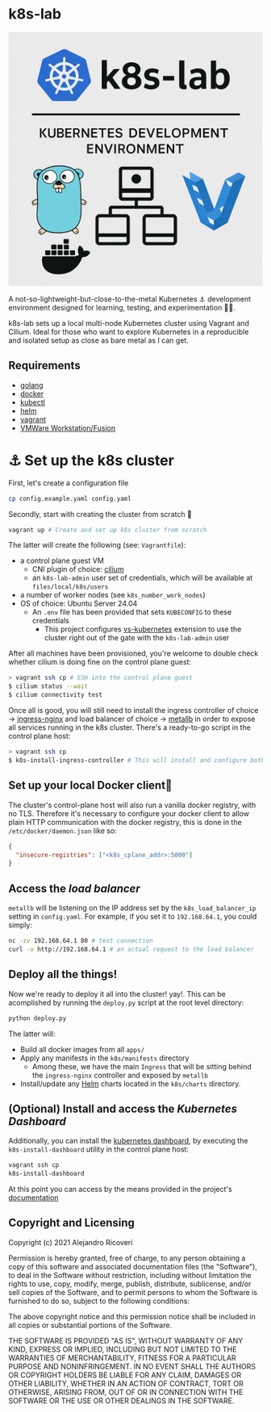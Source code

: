 # k8s-lab

![k8s-lab demo](files/local/images/README.png)

A not-so-lightweight-but-close-to-the-metal Kubernetes ⚓ development environment designed for learning, testing, and experimentation 👨‍💻.

k8s-lab sets up a local multi-node Kubernetes cluster using Vagrant and Cilium. Ideal for those who want to explore Kubernetes in a reproducible and isolated setup as close as bare metal as I can get.

## Requirements

- [golang](https://golang.org)
- [docker](https://docker.com)
- [kubectl](https://kubernetes.io)
- [helm](https://helm.sh)
- [vagrant](https://vagrantup.com)
- [VMWare Workstation/Fusion](https://www.vmware.com/products/desktop-hypervisor/workstation-and-fusion)

# ⚓ Set up the k8s cluster

First, let's create a configuration file

```sh
cp config.example.yaml config.yaml
```

Secondly, start with creating the cluster from scratch 🔨

```sh
vagrant up # Create and set up k8s cluster from scratch
```

The latter will create the following (see: `Vagrantfile`):

- a control plane guest VM
  - CNI plugin of choice: [cilium](https://docs.cilium.io)
  - an `k8s-lab-admin` user set of credentials, which will be available at `files/local/k8s/users`
- a number of worker nodes (see `k8s_number_work_nodes`)
- OS of choice: Ubuntu Server 24.04
  - An `.env` file has been provided that sets `KUBECONFIG` to these credentials
    - This project configures [vs-kubernetes](https://marketplace.visualstudio.com/items?itemName=ms-kubernetes-tools.vscode-kubernetes-tools) extension to use the cluster right out of the gate with the `k8s-lab-admin` user

After all machines have been provisioned, you're welcome to double check whether cilium is doing fine on the control plane guest:

```sh
> vagrant ssh cp # SSH into the control plane guest
$ cilium status --wait
$ cilium connectivity test
```

Once all is good, you will still need to install the ingress controller of choice -> [ingress-nginx](https://github.com/kubernetes/ingress-nginx) and load balancer of choice -> [metallb]() in order to expose all services running in the k8s cluster. There's a ready-to-go script in the control plane host:

```sh
> vagrant ssh cp
$ k8s-install-ingress-controller # This will install and configure both ingress-nginx and metallb
```

## Set up your local Docker client🚢

The cluster's control-plane host will also run a vanilla docker registry, with no TLS. Therefore it's necessary to configure your docker client to allow plain HTTP communication with the docker registry, this is done in the `/etc/docker/daemon.json` like so:

```json
{
  "insecure-registries": ["<k8s_cplane_addr>:5000"]
}
```

## Access the _load balancer_

`metallb` will be listening on the IP address set by the `k8s_load_balancer_ip` setting in `config.yaml`. For example, if you set it to `192.168.64.1`, you could simply:

```sh
nc -zv 192.168.64.1 80 # test connection
curl -v http://192.168.64.1 # an actual request to the load balancer
```

## Deploy all the things!

Now we're ready to deploy it all into the cluster! yay!. This can be acomplished by running the `deploy.py` script at the root level directory:

```sh
python deploy.py
```

The latter will:

- Build all docker images from all `apps/`
- Apply any manifests in the `k8s/manifests` directory
  - Among these, we have the main `Ingress` that will be sitting behind the `ingress-nginx` controller and exposed by `metallb`
- Install/update any [Helm](helm.sh) charts located in the `k8s/charts` directory.

## (Optional) Install and access the _Kubernetes Dashboard_

Additionally, you can install the [kubernetes dashboard](https://github.com/kubernetes/dashboard), by executing the `k8s-install-dashboard` utility in the control plane host:

```sh
vagrant ssh cp
k8s-install-dashboard
```

At this point you can access by the means provided in the project's [documentation](https://github.com/kubernetes/dashboard/blob/master/docs/user/accessing-dashboard/README.md)

## Copyright and Licensing

Copyright (c) 2021 Alejandro Ricoveri

Permission is hereby granted, free of charge, to any person obtaining a copy
of this software and associated documentation files (the "Software"), to deal
in the Software without restriction, including without limitation the rights
to use, copy, modify, merge, publish, distribute, sublicense, and/or sell
copies of the Software, and to permit persons to whom the Software is
furnished to do so, subject to the following conditions:

The above copyright notice and this permission notice shall be included in
all copies or substantial portions of the Software.

THE SOFTWARE IS PROVIDED "AS IS", WITHOUT WARRANTY OF ANY KIND, EXPRESS OR
IMPLIED, INCLUDING BUT NOT LIMITED TO THE WARRANTIES OF MERCHANTABILITY,
FITNESS FOR A PARTICULAR PURPOSE AND NONINFRINGEMENT. IN NO EVENT SHALL THE
AUTHORS OR COPYRIGHT HOLDERS BE LIABLE FOR ANY CLAIM, DAMAGES OR OTHER
LIABILITY, WHETHER IN AN ACTION OF CONTRACT, TORT OR OTHERWISE, ARISING FROM,
OUT OF OR IN CONNECTION WITH THE SOFTWARE OR THE USE OR OTHER DEALINGS IN
THE SOFTWARE.
